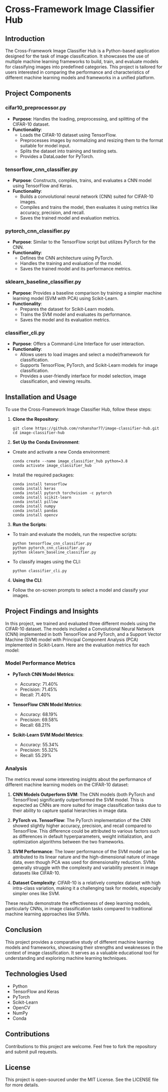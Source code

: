 # Cross-Framework Image Classifier Hub

## Introduction
The Cross-Framework Image Classifier Hub is a Python-based application designed for the task of image classification. It showcases the use of multiple machine learning frameworks to build, train, and evaluate models for classifying images into predefined categories. This project is tailored for users interested in comparing the performance and characteristics of different machine learning models and frameworks in a unified platform.

## Project Components

### cifar10_preprocessor.py
- **Purpose**: Handles the loading, preprocessing, and splitting of the CIFAR-10 dataset.
- **Functionality**:
  - Loads the CIFAR-10 dataset using TensorFlow.
  - Preprocesses images by normalizing and resizing them to the format suitable for model input.
  - Splits the dataset into training and testing sets.
  - Provides a DataLoader for PyTorch.

### tensorflow_cnn_classifier.py
- **Purpose**: Constructs, compiles, trains, and evaluates a CNN model using TensorFlow and Keras.
- **Functionality**:
  - Builds a convolutional neural network (CNN) suited for CIFAR-10 images.
  - Compiles and trains the model, then evaluates it using metrics like accuracy, precision, and recall.
  - Saves the trained model and evaluation metrics.

### pytorch_cnn_classifier.py
- **Purpose**: Similar to the TensorFlow script but utilizes PyTorch for the CNN.
- **Functionality**:
  - Defines the CNN architecture using PyTorch.
  - Handles the training and evaluation of the model.
  - Saves the trained model and its performance metrics.

### sklearn_baseline_classifier.py
- **Purpose**: Provides a baseline comparison by training a simpler machine learning model (SVM with PCA) using Scikit-Learn.
- **Functionality**:
  - Prepares the dataset for Scikit-Learn models.
  - Trains the SVM model and evaluates its performance.
  - Saves the model and its evaluation metrics.

### classifier_cli.py
- **Purpose**: Offers a Command-Line Interface for user interaction.
- **Functionality**:
  - Allows users to load images and select a model/framework for classification.
  - Supports TensorFlow, PyTorch, and Scikit-Learn models for image classification.
  - Provides a user-friendly interface for model selection, image classification, and viewing results.

## Installation and Usage

To use the Cross-Framework Image Classifier Hub, follow these steps:

1. **Clone the Repository**:
    ```
    git clone https://github.com/rohanshar77/image-classifier-hub.git
    cd image-classifier-hub
    ```

2. **Set Up the Conda Environment**:
- Create and activate a new Conda environment:
  ```
  conda create --name image_classifier_hub python=3.8
  conda activate image_classifier_hub
  ```
- Install the required packages:
  ```
  conda install tensorflow
  conda install keras
  conda install pytorch torchvision -c pytorch
  conda install scikit-learn
  conda install pillow
  conda install numpy
  conda install pandas
  conda install opencv
  ```

3. **Run the Scripts**:
- To train and evaluate the models, run the respective scripts:
  ```
  python tensorflow_cnn_classifier.py
  python pytorch_cnn_classifier.py
  python sklearn_baseline_classifier.py
  ```
- To classify images using the CLI:
  ```
  python classifier_cli.py
  ```

4. **Using the CLI**:
- Follow the on-screen prompts to select a model and classify your images.

## Project Findings and Insights

In this project, we trained and evaluated three different models using the CIFAR-10 dataset. The models included a Convolutional Neural Network (CNN) implemented in both TensorFlow and PyTorch, and a Support Vector Machine (SVM) model with Principal Component Analysis (PCA) implemented in Scikit-Learn. Here are the evaluation metrics for each model:

### Model Performance Metrics

- **PyTorch CNN Model Metrics**:
  - Accuracy: 71.40%
  - Precision: 71.45%
  - Recall: 71.40%

- **TensorFlow CNN Model Metrics**:
  - Accuracy: 68.19%
  - Precision: 69.58%
  - Recall: 68.21%

- **Scikit-Learn SVM Model Metrics**:
  - Accuracy: 55.34%
  - Precision: 55.32%
  - Recall: 55.29%

### Analysis

The metrics reveal some interesting insights about the performance of different machine learning models on the CIFAR-10 dataset:

1. **CNN Models Outperform SVM**: The CNN models (both PyTorch and TensorFlow) significantly outperformed the SVM model. This is expected as CNNs are more suited for image classification tasks due to their ability to capture spatial hierarchies in image data.

2. **PyTorch vs. TensorFlow**: The PyTorch implementation of the CNN showed slightly higher accuracy, precision, and recall compared to TensorFlow. This difference could be attributed to various factors such as differences in default hyperparameters, weight initialization, and optimization algorithms between the two frameworks.

3. **SVM Performance**: The lower performance of the SVM model can be attributed to its linear nature and the high-dimensional nature of image data, even though PCA was used for dimensionality reduction. SVMs generally struggle with the complexity and variability present in image datasets like CIFAR-10.

4. **Dataset Complexity**: CIFAR-10 is a relatively complex dataset with high intra-class variation, making it a challenging task for models, especially simpler ones like SVM.

These results demonstrate the effectiveness of deep learning models, particularly CNNs, in image classification tasks compared to traditional machine learning approaches like SVMs.

## Conclusion

This project provides a comparative study of different machine learning models and frameworks, showcasing their strengths and weaknesses in the context of image classification. It serves as a valuable educational tool for understanding and exploring machine learning techniques.

## Technologies Used
- Python
- TensorFlow and Keras
- PyTorch
- Scikit-Learn
- OpenCV
- NumPy
- Conda

## Contributions

Contributions to this project are welcome. Feel free to fork the repository and submit pull requests.

## License

This project is open-sourced under the MIT License. See the LICENSE file for more details.
